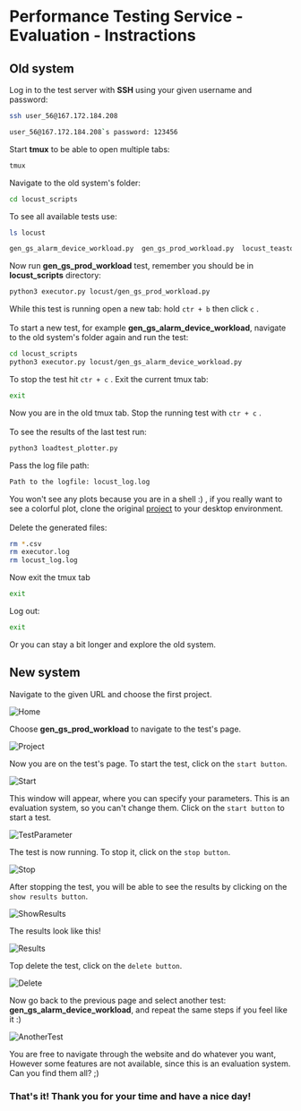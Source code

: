 # Performance Testing Service - Evaluation - Instractions

## Old system

Log in to the test server with **SSH** using your given username and password:
```sh
ssh user_56@167.172.184.208
```
```sh
user_56@167.172.184.208`s password: 123456
```
Start **tmux** to be able to open multiple tabs:
```sh
tmux
```
Navigate to the old system's folder:
```sh
cd locust_scripts
```
To see all available tests use:
```sh
ls locust
```
```sh
gen_gs_alarm_device_workload.py  gen_gs_prod_workload.py  locust_teastore.py
```
Now run **gen_gs_prod_workload** test, remember you should be in **locust_scripts** directory:
```sh
python3 executor.py locust/gen_gs_prod_workload.py
```
While this test is running open a new tab: hold ```ctr + b``` then click ```c``` .
<br /><br />
To start a new test, for example **gen_gs_alarm_device_workload**, navigate to the old system's folder again and run the test:
```sh
cd locust_scripts
python3 executor.py locust/gen_gs_alarm_device_workload.py
```
To stop the test hit ```ctr + c``` . Exit the current tmux tab:
```sh
exit
```
Now you are in the old tmux tab. Stop the running test with ```ctr + c``` .
<br /><br />
To see the results of the last test run:
```sh
python3 loadtest_plotter.py
```
Pass the log file path:
```sh
Path to the logfile: locust_log.log
```
You won't see any plots because you are in a shell :) , if you really want to see a colorful plot, clone the original [project](https://github.com/jtpgames/Locust_Scripts/) to your desktop environment.
<br /><br />
Delete the generated files:
```sh
rm *.csv
rm executor.log
rm locust_log.log
```
Now exit the tmux tab
```sh
exit
```
Log out:
```sh
exit
```
Or you can stay a bit longer and explore the old system.

## New system

Navigate to the given URL and choose the first project.

![Home](/screenshots/Home.png)

Choose **gen_gs_prod_workload** to navigate to the test's page.

![Project](/screenshots/Project.png)

Now you are on the test's page. To start the test, click on the ```start button```.

![Start](/screenshots/Start.png)

This window will appear, where you can specify your parameters. This is an evaluation system, so you can't change them. Click on the ```start button``` to start a test.

![TestParameter](/screenshots/TestParameter.png)

The test is now running. To stop it, click on the ```stop button```.

![Stop](/screenshots/Stop.png)

After stopping the test, you will be able to see the results by clicking on the ```show results button```.

![ShowResults](/screenshots/ShowResults.png)

The results look like this!

![Results](/screenshots/Results.png)

Top delete the test, click on the ```delete button```.

![Delete](/screenshots/Delete.png)

Now go back to the previous page and select another test: **gen_gs_alarm_device_workload**, and repeat the same steps if you feel like it :)

![AnotherTest](/screenshots/AnotherTest.png)

You are free to navigate through the website and do whatever you want, However some features are not available, since this is an evaluation system. Can you find them all? ;)

### That's it! Thank you for your time and have a nice day!